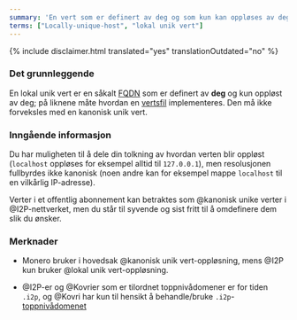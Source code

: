 ```yaml
---
summary: 'En vert som er definert av deg og som kun kan oppløses av deg'
terms: ["Locally-unique-host", "lokal unik vert"]
---
```


{% include disclaimer.html translated="yes" translationOutdated="no" %}

### Det grunnleggende

En lokal unik vert er en såkalt [FQDN](https://en.wikipedia.org/wiki/FQDN)
som er definert av **deg** og kun oppløst av deg; på liknene måte hvordan en
[vertsfil](https://en.wikipedia.org/wiki/Hosts_(file)) implementeres. Den må
ikke forveksles med en kanonisk unik vert.

### Inngående informasjon

Du har muligheten til å dele din tolkning av hvordan verten blir oppløst
(`localhost` oppløses for eksempel alltid til `127.0.0.1`), men resolusjonen
fullbyrdes ikke kanonisk (noen andre kan for eksempel mappe `localhost` til
en vilkårlig IP-adresse).

Verter i et offentlig abonnement kan betraktes som @kanonisk unike verter i
@I2P-nettverket, men du står til syvende og sist fritt til å omdefinere dem
slik du ønsker.

### Merknader

- Monero bruker i hovedsak @kanonisk unik vert-oppløsning, mens @I2P kun
  bruker @lokal unik vert-oppløsning.

- @I2P-er og @Kovrier som er tilordnet toppnivådomener er for tiden `.i2p`,
  og @Kovri har kun til hensikt å behandle/bruke
  `.i2p`-[toppnivådomenet](https://en.wikipedia.org/wiki/Top_level_domain)
